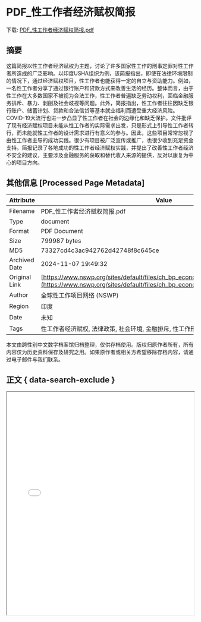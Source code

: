 # PDF_性工作者经济赋权简报

<!-- tcd_download_link -->
下载: [PDF_性工作者经济赋权简报.pdf](PDF_性工作者经济赋权简报.pdf)
<!-- tcd_download_link_end -->

## 摘要

<!-- tcd_abstract -->
这篇简报以性工作者经济赋权为主题，讨论了许多国家性工作的刑事定罪对性工作者所造成的广泛影响。以印度USHA组织为例，该简报指出，即使在法律环境限制的情况下，通过经济赋权项目，性工作者也能获得一定的自立与资助能力。例如，一名性工作者分享了通过银行账户和贷款方式来改善生活的经历。整体而言，由于性工作在大多数国家不被视为合法工作，性工作者普遍缺乏劳动权利，面临金融服务排斥、暴力、剥削及社会歧视等问题。此外，简报指出，性工作者往往因缺乏银行账户、储蓄计划、贷款和合法信贷等基本就业福利而遭受重大经济风险。COVID-19大流行也进一步凸显了性工作者在社会的边缘化和缺乏保护。文件批评了现有经济赋权项目未能从性工作者的实际需求出发，只是形式上引导性工作者转行，而未能就性工作者的设计需求进行有意义的参与。因此，这些项目常常忽视了由性工作者主导的成功实践。很少有项目被广泛宣传或推广，也很少收到充足资金支持。简报记录了各地成功的性工作者经济赋权实践，并提出了改善性工作者经济不安全的建议，主要涉及金融服务的获取和替代收入来源的提供，反对以康复为中心的项目方向。

<!-- tcd_abstract_end -->

## 其他信息 [Processed Page Metadata]

| Attribute       | Value                                  |
|-----------------|----------------------------------------|
| Filename        | PDF_性工作者经济赋权简报.pdf                             |
| Type            | document                                 |
| Format          | PDF Document                               |
| Size            | 799987 bytes                           |
| MD5             | 73327cd4c3ac942762d42748f8c645ce                                  |
| Archived Date   | 2024-11-07 19:49:32                             |
| Original Link   | [https://www.nswp.org/sites/default/files/ch_bp_economic_empowerment_for_sws.pdf](https://www.nswp.org/sites/default/files/ch_bp_economic_empowerment_for_sws.pdf)                         |
| Author          | 全球性工作项目网络 (NSWP)                               |
| Region          | 印度                               |
| Date            | 未知                                 |
| Tags            | 性工作者经济赋权, 法律政策, 社会环境, 金融排斥, 性工作刑事化                                 |

本文由跨性别中文数字档案馆归档整理，仅供存档使用。版权归原作者所有，所有内容仅为历史资料保存及研究之用。如果原作者或相关方希望移除存档内容，请通过电子邮件与我们联系。

## 正文 { data-search-exclude }

<!-- tcd_main_text -->
<iframe src="../PDF_性工作者经济赋权简报.pdf" width="100%" height="600px">
    <p>无法显示PDF，请下载查看。</p>
</iframe>
<!-- tcd_main_text_end -->

